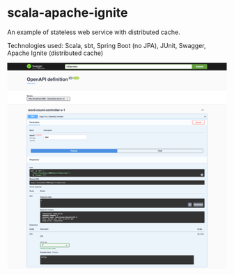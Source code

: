 # scala-apache-ignite
An example of stateless web service with distributed cache.

Technologies used: Scala, sbt, Spring Boot (no JPA), JUnit, Swagger, Apache Ignite (distributed cache)

![Usage GUI 1](screencapture-localhost-8080-swagger-ui.png "Usage GUI 1")
